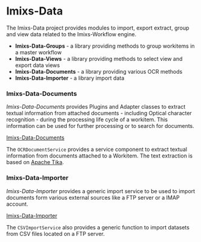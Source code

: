# Imixs-Data

The Imixs-Data project provides modules to import, export extract, group and view data related to the Imixs-Workflow engine.

- **Imixs-Data-Groups** - a library providing methods to group workitems in a master workflow
- **Imixs-Data-Views** - a library providing methods to select view and export data views
- **Imixs-Data-Documents** - a library providing various OCR methods
- **Imixs-Data-Importer** - a library import data

### Imixs-Data-Documents

_Imixs-Data-Documents_ provides Plugins and Adapter classes to extract textual information from attached documents - including Optical character recognition - during the processing life cycle of a workitem. This information can be used for further processing or to search for documents.

[Imixs-Data-Documents](https://github.com/imixs/imixs-data/tree/master/imixs-data-documents)

The `OCRDocumentService` provides a service component to extract textual information from documents attached to a Workitem. The text extraction is based on [Apache Tika](https://tika.apache.org/).

### Imixs-Data-Importer

_Imixs-Data-Importer_ provides a generic import service to be used to import documents form various external sources like a FTP server or a IMAP account.

[Imixs-Data-Importer](https://github.com/imixs/imixs-data/tree/master/imixs-data-importer)

The `CSVImportService` also provides a generic function to import datasets from CSV files located on a FTP server.

